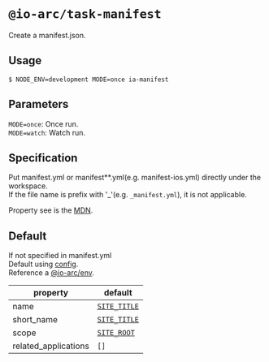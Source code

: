 # `@io-arc/task-manifest`

Create a manifest.json.

## Usage

```
$ NODE_ENV=development MODE=once ia-manifest
```

## Parameters

`MODE=once`: Once run.  
`MODE=watch`: Watch run.

## Specification

Put manifest.yml or manifest\*\*.yml(e.g. manifest-ios.yml) directly under the workspace.  
If the file name is prefix with '\_'(e.g. `_manifest.yml`), it is not applicable.

Property see is the [MDN](https://developer.mozilla.org/ja/docs/Web/Manifest).

## Default

If not specified in manifest.yml  
Default using [config](https://github.com/lorenwest/node-config).  
Reference a [@io-arc/env](https://github.com/io-arc/io-arc/tree/master/packages/env).

| property             | default                                                                              |
| -------------------- | ------------------------------------------------------------------------------------ |
| name                 | [`SITE_TITLE`](https://github.com/io-arc/io-arc/tree/master/packages/env#site_title) |
| short_name           | [`SITE_TITLE`](https://github.com/io-arc/io-arc/tree/master/packages/env#site_title) |
| scope                | [`SITE_ROOT`](https://github.com/io-arc/io-arc/tree/master/packages/env#site_root)   |
| related_applications | `[]`                                                                                 |
